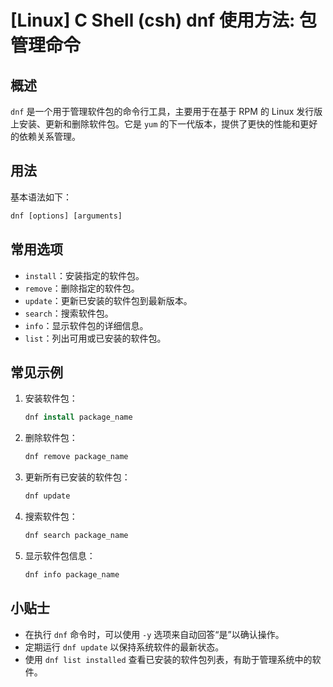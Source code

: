 # [Linux] C Shell (csh) dnf 使用方法: 包管理命令

## 概述
`dnf` 是一个用于管理软件包的命令行工具，主要用于在基于 RPM 的 Linux 发行版上安装、更新和删除软件包。它是 `yum` 的下一代版本，提供了更快的性能和更好的依赖关系管理。

## 用法
基本语法如下：
```csh
dnf [options] [arguments]
```

## 常用选项
- `install`：安装指定的软件包。
- `remove`：删除指定的软件包。
- `update`：更新已安装的软件包到最新版本。
- `search`：搜索软件包。
- `info`：显示软件包的详细信息。
- `list`：列出可用或已安装的软件包。

## 常见示例
1. 安装软件包：
   ```csh
   dnf install package_name
   ```

2. 删除软件包：
   ```csh
   dnf remove package_name
   ```

3. 更新所有已安装的软件包：
   ```csh
   dnf update
   ```

4. 搜索软件包：
   ```csh
   dnf search package_name
   ```

5. 显示软件包信息：
   ```csh
   dnf info package_name
   ```

## 小贴士
- 在执行 `dnf` 命令时，可以使用 `-y` 选项来自动回答“是”以确认操作。
- 定期运行 `dnf update` 以保持系统软件的最新状态。
- 使用 `dnf list installed` 查看已安装的软件包列表，有助于管理系统中的软件。